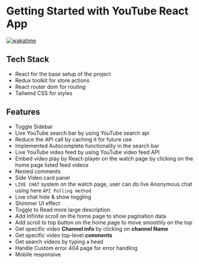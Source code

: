 # Getting Started with YouTube React App

[![wakatime](https://wakatime.com/badge/user/1499525d-7f42-4e3a-b9c6-fbf14aa13712/project/76735181-b357-49ee-939b-72eb0a4081fd.svg)](https://wakatime.com/badge/user/1499525d-7f42-4e3a-b9c6-fbf14aa13712/project/76735181-b357-49ee-939b-72eb0a4081fd)

## Tech Stack

- React for the base setup of the project
- Redux toolkit for store actions
- React router dom for routing
- Tailwind CSS for styles

## Features

- Toggle Sidebar
- Live YouTube search bar by using YouTube search api
- Reduce the API call by caching it for future use
- Implemented Autocomplete functionality in the search bar
- Live YouTube video feed by using YouTube video feed API
- Embed video play by React-player on the watch page by clicking on the home page listed feed videos
- Nested comments
- Side Video card panel
- `LIVE CHAT` system on the watch page, user can do live Anonymous chat using here `API Polling method`
- Live chat hide & show toggling
- Shimmer UI effect
- Toggle to Read more large description
- Add Infinite scroll on the home page to show pagination data
- Add scroll to top button on the home page to move smoothly on the top
- Get specific video **Channel info** by clicking on **channel Name**
- Get specific video top-level **comments**
- Get search videos by typing a head
- Handle Custom error 404 page for error handling
- Mobile responsive
